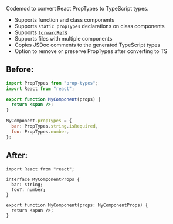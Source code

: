 Codemod to convert React PropTypes to TypeScript types.

- Supports function and class components
- Supports `static propTypes` declarations on class components
- Supports [`forwardRef`s](https://reactjs.org/docs/forwarding-refs.html)
- Supports files with multiple components
- Copies JSDoc comments to the generated TypeScript types
- Option to remove or preserve PropTypes after converting to TS

## Before:

```jsx
import PropTypes from "prop-types";
import React from "react";

export function MyComponent(props) {
  return <span />;
}

MyComponent.propTypes = {
  bar: PropTypes.string.isRequired,
  foo: PropTypes.number,
};
```

## After:

```tsx
import React from "react";

interface MyComponentProps {
  bar: string;
  foo?: number;
}

export function MyComponent(props: MyComponentProps) {
  return <span />;
}
```
